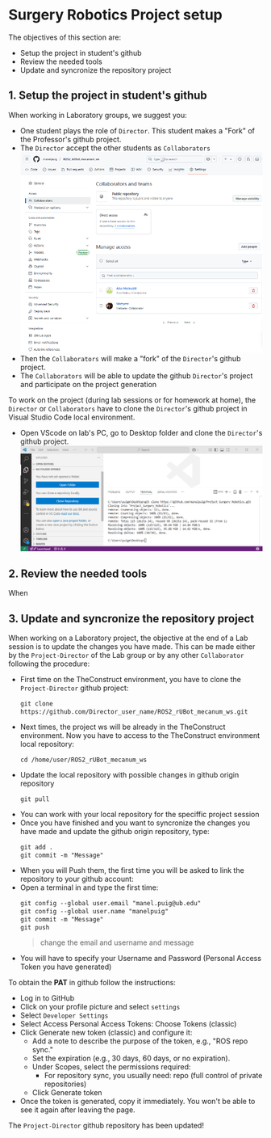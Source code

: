 # **Surgery Robotics Project setup**

The objectives of this section are:
- Setup the project in student's github
- Review the needed tools
- Update and syncronize the repository project

## **1. Setup the project in student's github**

When working in Laboratory groups, we suggest you:
- One student plays the role of `Director`. This student makes a "Fork" of the Professor's github project.
- The `Director` accept the other students as `Collaborators`
![](./Images/Setup/github_collaborators.png)
- Then the `Collaborators` will make a "fork" of the `Director`'s github project.
- The `Collaborators` will be able to update the github `Director`'s project and participate on the project generation

To work on the project (during lab sessions or for homework at home), the `Director` or `Collaborators` have to clone the `Director`'s github project in Visual Studio Code local environment.
- Open VScode on lab's PC, go to Desktop folder and clone the `Director`'s github project.
![](./Images/Setup/clone.png)

## **2. Review the needed tools**

When

## **3. Update and syncronize the repository project**

When working on a Laboratory project, the objective at the end of a Lab session is to update the changes you have made. This can be made either by the `Project-Director` of the Lab group or by any other `Collaborator` following the procedure:
- First time on the TheConstruct environment, you have to clone the `Project-Director` github project:
  ````shell
  git clone https://github.com/Director_user_name/ROS2_rUBot_mecanum_ws.git
  ````
- Next times, the project ws will be already in the TheConstruct environment. Now you have to access to the TheConstruct environment local repository:
  ````shell
  cd /home/user/ROS2_rUBot_mecanum_ws
  ````
- Update the local repository with possible changes in github origin repository
  ````shell
  git pull
  ````
- You can work with your local repository for the speciffic project session
- Once you have finished and you want to syncronize the changes you have made and update the github origin repository, type:
  ````shell
  git add .
  git commit -m "Message"
  ````
- When you will Push them, the first time you will be asked to link the repository to your github account:
- Open a terminal in and type the first time:
  ```shell
  git config --global user.email "manel.puig@ub.edu"
  git config --global user.name "manelpuig"
  git commit -m "Message"
  git push
  ```
  > change the email and username and message
- You will have to specify your Username and Password (Personal Access Token you have generated)

To obtain the **PAT** in github follow the instructions:

  - Log in to GitHub
  - Click on your profile picture and select `settings`
  - Select `Developer Settings`
  - Select Access Personal Access Tokens: Choose Tokens (classic)
  - Click Generate new token (classic) and configure it:
    - Add a note to describe the purpose of the token, e.g., "ROS repo sync."
    - Set the expiration (e.g., 30 days, 60 days, or no expiration).
    - Under Scopes, select the permissions required:
      - For repository sync, you usually need: repo (full control of private repositories)
    - Click Generate token
  - Once the token is generated, copy it immediately. You won't be able to see it again after leaving the page.

The `Project-Director` github repository has been updated!